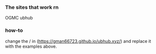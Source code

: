 ### The sites that work rn 
OGMC
ubhub
### how-to
change the / in (https://gman66723.github.io/ubhub.xyz/) and replace it with the examples above.
